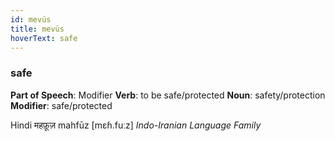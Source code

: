 ```yaml
---
id: mevüs
title: mevüs
hoverText: safe
---
```


### safe

**Part of Speech**: Modifier
**Verb**: to be safe/protected
**Noun**: safety/protection
**Modifier**: safe/protected

Hindi महफ़ूज़ mahfūz [mɛɦ.fuːz]
*Indo-Iranian Language Family*